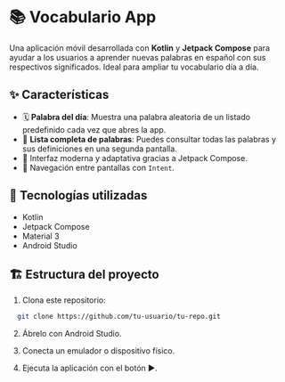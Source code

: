 # 📚 Vocabulario App

Una aplicación móvil desarrollada con **Kotlin** y **Jetpack Compose** para ayudar a los usuarios a aprender nuevas palabras en español con sus respectivos significados. Ideal para ampliar tu vocabulario día a día.

## ✨ Características

- 🗓️ **Palabra del día**: Muestra una palabra aleatoria de un listado predefinido cada vez que abres la app.
- 📖 **Lista completa de palabras**: Puedes consultar todas las palabras y sus definiciones en una segunda pantalla.
- 🎨 Interfaz moderna y adaptativa gracias a Jetpack Compose.
- 🚀 Navegación entre pantallas con `Intent`.

## 🧩 Tecnologías utilizadas

- Kotlin
- Jetpack Compose
- Material 3
- Android Studio

## 🏗️ Estructura del proyecto

1. Clona este repositorio:
 ```bash
   git clone https://github.com/tu-usuario/tu-repo.git
 ```

2. Ábrelo con Android Studio.

3. Conecta un emulador o dispositivo físico.

4. Ejecuta la aplicación con el botón ▶️.
